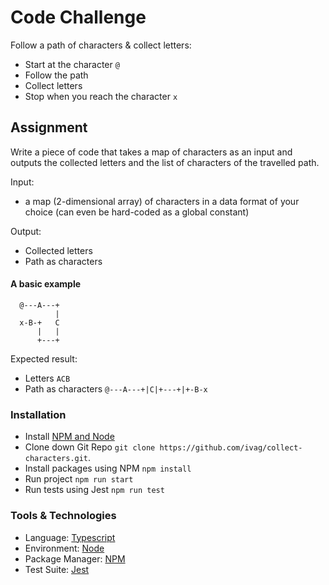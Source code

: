 # Code Challenge
Follow a path of characters & collect letters:

- Start at the character `@`
- Follow the path
- Collect letters
- Stop when you reach the character `x`

## Assignment

Write a piece of code that takes a map of characters as an input and outputs the collected letters and the list of characters of the travelled path.

Input:

- a map (2-dimensional array) of characters in a data format of your choice (can even be hard-coded as a global constant)

Output:

- Collected letters
- Path as characters

#### A basic example

```
  @---A---+
          |
  x-B-+   C
      |   |
      +---+
```

Expected result: 
- Letters ```ACB```
- Path as characters ```@---A---+|C|+---+|+-B-x```


### Installation
- Install [NPM and Node](https://nodejs.org/en/download/)
- Clone down Git Repo `git clone https://github.com/ivag/collect-characters.git`.
- Install packages using NPM `npm install`
- Run project `npm run start`
- Run tests using Jest `npm run test`


### Tools & Technologies
* Language: [Typescript](https://www.typescriptlang.org/)
* Environment: [Node](https://nodejs.org)
* Package Manager: [NPM](https://www.npmjs.com/)
* Test Suite: [Jest](https://facebook.github.io/jest/en/)
